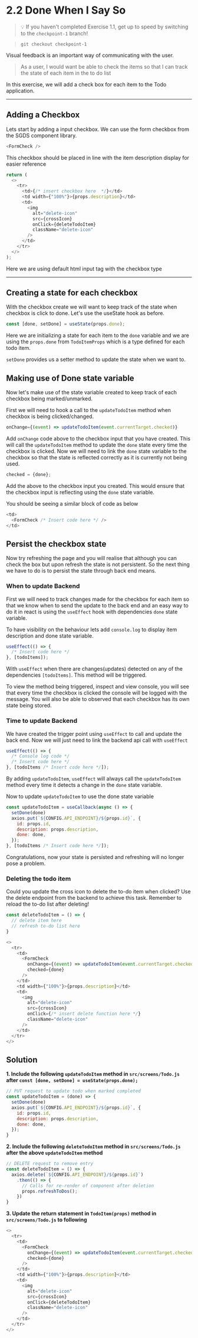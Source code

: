# 2.2 Done When I Say So

> 💡 If you haven't completed Exercise 1.1, get up to speed by switching to the `checkpoint-1` branch!

> `git checkout checkpoint-1`

Visual feedback is an important way of communicating with the user.

> As a user, I would want be able to check the items so that I can track the state of each item in the to do list

In this exercise, we will add a check box for each item to the Todo application.

---

## Adding a Checkbox

Lets start by adding a input checkbox. We can use the form checkbox from the SGDS component library.

```js
<FormCheck />
```

This checkbox should be placed in line with the item description display for easier reference

```js
return (
  <>
    <tr>
      <td>{/* insert checkbox here  */}</td>
      <td width={"100%"}>{props.description}</td>
      <td>
        <img
          alt="delete-icon"
          src={crossIcon}
          onClick={deleteTodoItem}
          className="delete-icon"
        />
      </td>
    </tr>
  </>
);
```

Here we are using default html input tag with the checkbox type

---

## Creating a state for each checkbox

With the checkbox create we will want to keep track of the state when checkbox is click to done.
Let's use the useState hook as before.

```js
const [done, setDone] = useState(props.done);
```

Here we are initializing a state for each item to the `done` variable and we are using the `props.done` from `TodoItemProps` which is a type defined for each todo item.

`setDone` provides us a setter method to update the state when we want to.

## Making use of Done state variable

Now let's make use of the state variable created to keep track of each checkbox being marked/unmarked.

First we will need to hook a call to the `updateTodoItem` method when checkbox is being clicked/changed.

```js
onChange={(event) => updateTodoItem(event.currentTarget.checked)}
```

Add `onChange` code above to the checkbox input that you have created. This will call the `updateTodoItem` method to update the `done` state every time the checkbox is clicked.
Now we will need to link the `done` state variable to the checkbox so that the state is reflected correctly as it is currently not being used.

```js
checked = {done};
```

Add the above to the checkbox input you created. This would ensure that the checkbox input is reflecting using the `done` state variable.

You should be seeing a similar block of code as below

```js
<td>
  <FormCheck /* Insert code here */ />
</td>
```

## Persist the checkbox state

Now try refreshing the page and you will realise that although you can check the box but upon refresh the state is not persistent. So the next thing we have to do is to persist the state through back end means.

### When to update Backend

First we will need to track changes made for the checkbox for each item so that we know when to send the update to the back end and an easy way to do it in react is using the `useEffect` hook with dependencies `done` state variable.

To have visibility on the behaviour lets add `console.log` to display item description and done state variable.

```js
useEffect(() => {
  /* Insert code here */
}, [todoItems]);
```

With `useEffect` when there are changes(updates) detected on any of the dependencies `[todoItems]`. This method will be triggered.

To view the method being triggered, inspect and view console, you will see that every time the checkbox is clicked the console will be logged with the message. You will also be able to observed that each checkbox has its own state being stored.

### Time to update Backend

We have created the trigger point using `useEffect` to call and update the back end. Now we will just need to link the backend api call with `useEffect`

```js
useEffect(() => {
  /* Console log code */
  /* Insert code here */
}, [todoItems /* Insert code here */]);
```

By adding `updateTodoItem`, `useEffect` will always call the `updateTodoItem` method every time it detects a change in the `done` state variable.

Now to update `updateTodoItem` to use the done state variable

```js
const updateTodoItem = useCallback(async () => {
  setDone(done)
  axios.put(`${CONFIG.API_ENDPOINT}/${props.id}`, {
    id: props.id,
    description: props.description,
    done: done,
  });
}, [todoItems /* Insert code here */]);
```

Congratulations, now your state is persisted and refreshing will no longer pose a problem.

### Deleting the todo item

Could you update the cross icon to delete the to-do item when clicked?
Use the delete endpoint from the backend to achieve this task. Remember to reload the to-do list after deleting!

```js
const deleteTodoItem = () => {
  // delete item here
  // refresh to-do list here
}
```

```js
<>
  <tr>
    <td>
      <FormCheck
        onChange={(event) => updateTodoItem(event.currentTarget.checked)}
        checked={done}
      />
    </td>
    <td width={"100%"}>{props.description}</td>
    <td>
      <img
        alt="delete-icon"
        src={crossIcon}
        onClick={/* insert delete function here */}
        className="delete-icon"
      />
    </td>
  </tr>
</>
```

## Solution

**1. Include the following `updateTodoItem` method in `src/screens/Todo.js` after `const [done, setDone] = useState(props.done);`**

```js
// PUT request to update todo when marked completed
const updateTodoItem = (done) => {
  setDone(done)
  axios.put(`${CONFIG.API_ENDPOINT}/${props.id}`, {
    id: props.id,
    description: props.description,
    done: done,
  });
}
```

**2. Include the following `deleteTodoItem` method in `src/screens/Todo.js` after the above `updateTodoItem` method**

```js
// DELETE request to remove entry
const deleteTodoItem = () => {
  axios.delete(`${CONFIG.API_ENDPOINT}/${props.id}`)
    .then(() => {
      // Calls for re-render of component after deletion
      props.refreshToDos();
    })
}
```

**3. Update the return statement in `TodoItem(props)` method in `src/screens/Todo.js` to following**

```js
<>
  <tr>
    <td>
      <FormCheck
        onChange={(event) => updateTodoItem(event.currentTarget.checked)}
        checked={done}
      />
    </td>
    <td width={"100%"}>{props.description}</td>
    <td>
      <img
        alt="delete-icon"
        src={crossIcon}
        onClick={deleteTodoItem}
        className="delete-icon"
      />
    </td>
  </tr>
</>
```
